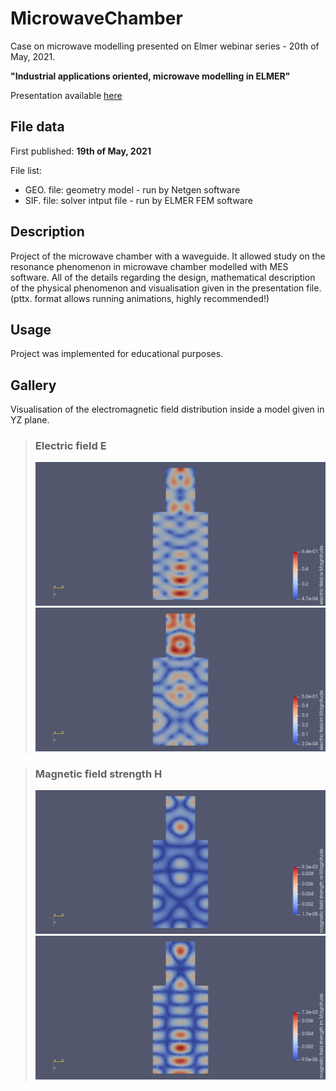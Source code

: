 # MicrowaveChamber

Case on microwave modelling presented on Elmer webinar series - 20th of May, 2021.

**"Industrial applications oriented, microwave modelling in ELMER"**

Presentation available [here](https://www.nic.funet.fi/pub/sci/physics/elmer/webinar/)

## File data

First published: **19th of May, 2021**

File list:
- GEO. file: geometry model - run by Netgen software
- SIF. file: solver intput file - run by ELMER FEM software

## Description

Project of the microwave chamber with a waveguide. It allowed study on the resonance phenomenon in microwave chamber modelled with MES software. All of the details regarding the design, mathematical description of the physical phenomenon and visualisation given in the presentation file. (pttx. format allows running animations, highly recommended!)

## Usage

Project was implemented for educational purposes.

## Gallery

Visualisation of the electromagnetic field distribution inside a model given in YZ plane.

> ### Electric field E
>
> ![Electric field vector distribution, real part](/img/ORG_E_field_re_YZ.png)
> ![Electric field vector distribution, imaginary part](/img/ORG_E_field_im_YZ.png)

> ### Magnetic field strength H
>
> ![Magnetic field strength distribution, real part](/img/ORG_M_field_re_YZ.png)
> ![Magnetic field strength distribution, imaginary part](/img/ORG_M_field_im_YZ.png)

